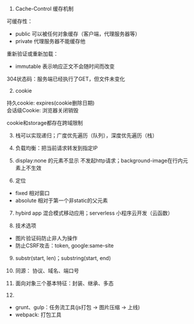 1. Cache-Control 缓存机制

可缓存性：  
- public 可以被任何对象缓存（客户端，代理服务器等）
- private 代理服务器不能缓存他

重新验证或重新加载：
- immutable 表示响应正文不会随时间而改变

304状态码：服务端已经执行了GET，但文件未变化

2. cookie

持久cookie: expires(cookie删除日期)  
会话级Cookie: 浏览器关闭销毁

cookie和storage都存在跨域限制

3. 栈可以实现递归；广度优先遍历（队列），深度优先遍历（栈）

4. 负载均衡：把当前请求转发到指定IP

5. display:none 的元素不显示 不发起http请求；background-image在行内元素上不生效

6. 定位
- fixed 相对窗口
- absolute 相对于第一个非static的父元素

7. hybird app 混合模式移动应用；serverless 小程序云开发（云函数）

8. 技术选项
- 图片验证码防止非人为操作
- 防止CSRF攻击：token, google:same-site

9. substr(start, len)；substring(start, end)

10. 同源： 协议、域名、端口号

11. 面向对象三个基本特征：封装、继承、多态

12. 
- grunt、gulp：任务流工具(js打包 -> 图片压缩 -> 上线)
- webpack: 打包工具